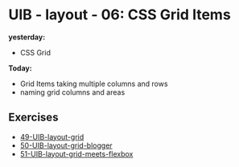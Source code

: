 # UIB - layout - 06: CSS Grid Items

**yesterday:**

- CSS Grid

**Today:**

- Grid Items taking multiple columns and rows
- naming grid columns and areas

## Exercises

- [49-UIB-layout-grid](https://classroom.github.com/a/YT7hbAcA)
- [50-UIB-layout-grid-blogger](https://classroom.github.com/a/8UZe_ff4)
- [51-UIB-layout-grid-meets-flexbox](https://classroom.github.com/a/0DA1PnMP)